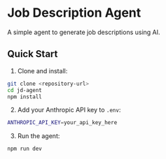# Job Description Agent

A simple agent to generate job descriptions using AI.

## Quick Start

1. Clone and install:
```bash
git clone <repository-url>
cd jd-agent
npm install
```

2. Add your Anthropic API key to `.env`:
```bash
ANTHROPIC_API_KEY=your_api_key_here
```

3. Run the agent:
```bash
npm run dev
```